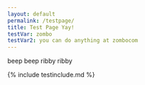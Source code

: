 ```yaml
---
layout: default
permalink: /testpage/
title: Test Page Yay!
testVar: zombo
testVar2: you can do anything at zombocom
---
```


beep beep ribby ribby

{% include testinclude.md  %}